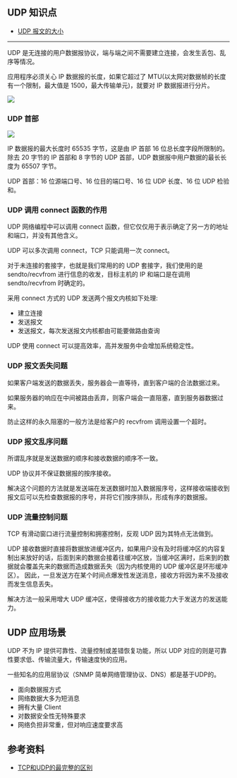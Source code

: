 ## UDP 知识点

* [UDP 报文的大小](https://github.com/steveLauwh/TCP-IP/blob/master/UDP/UDP%20%E6%8A%A5%E6%96%87%E7%9A%84%E5%A4%A7%E5%B0%8F.md)

---

UDP 是无连接的用户数据报协议，端与端之间不需要建立连接，会发生丢包、乱序等情况。

应用程序必须关心 IP 数据报的长度，如果它超过了 MTU(以太网对数据帧的长度有一个限制，最大值是 1500，最大传输单元)，就要对 IP 数据报进行分片。

![](https://github.com/steveLauwh/TCP-IP/raw/master/TCP/image/UDP.png)

### UDP 首部

![](https://github.com/steveLauwh/TCP-IP/raw/master/TCP/image/udpheader.png)

IP 数据报的最大长度时 65535 字节，这是由 IP 首部 16 位总长度字段所限制的。除去 20 字节的 IP 首部和 8 字节的 UDP 首部，UDP 数据报中用户数据的最长长度为 65507 字节。

UDP 首部：16 位源端口号、16 位目的端口号、16 位 UDP 长度、16 位 UDP 检验和。


### UDP 调用 connect 函数的作用

UDP 网络编程中可以调用 connect 函数，但它仅仅用于表示确定了另一方的地址和端口，并没有其他含义。

UDP 可以多次调用 connect，TCP 只能调用一次 connect。

对于未连接的套接字，也就是我们常用的的 UDP 套接字，我们使用的是 sendto/recvfrom 进行信息的收发，目标主机的 IP 和端口是在调用 sendto/recvfrom 时确定的。

采用 connect 方式的 UDP 发送两个报文内核如下处理:
* 建立连接
* 发送报文
* 发送报文，每次发送报文内核都由可能要做路由查询

UDP 使用 connect 可以提高效率，高并发服务中会增加系统稳定性。

### UDP 报文丢失问题

如果客户端发送的数据丢失，服务器会一直等待，直到客户端的合法数据过来。

如果服务器的响应在中间被路由丢弃，则客户端会一直阻塞，直到服务器数据过来。

防止这样的永久阻塞的一般方法是给客户的 recvfrom 调用设置一个超时。

### UDP 报文乱序问题

所谓乱序就是发送数据的顺序和接收数据的顺序不一致。

UDP 协议并不保证数据报的按序接收。

解决这个问题的方法就是发送端在发送数据时加入数据报序号，这样接收端接收到报文后可以先检查数据报的序号，并将它们按序排队，形成有序的数据报。

### UDP 流量控制问题

TCP 有滑动窗口进行流量控制和拥塞控制，反观 UDP 因为其特点无法做到。

UDP 接收数据时直接将数据放进缓冲区内，如果用户没有及时将缓冲区的内容复制出来放好的话，后面到来的数据会接着往缓冲区放，当缓冲区满时，后来到的数据就会覆盖先来的数据而造成数据丢失（因为内核使用的 UDP 缓冲区是环形缓冲区）。
因此，一旦发送方在某个时间点爆发性发送消息，接收方将因为来不及接收而发生信息丢失。

解决方法一般采用增大 UDP 缓冲区，使得接收方的接收能力大于发送方的发送能力。

## UDP 应用场景

UDP 不为 IP 提供可靠性、流量控制或差错恢复功能，所以 UDP 对应的则是可靠性要求低、传输流量大，传输速度快的应用。

一些知名的应用层协议（SNMP 简单网络管理协议、DNS）都是基于UDP的。

* 面向数据报方式
* 网络数据大多为短消息 
* 拥有大量 Client
* 对数据安全性无特殊要求
* 网络负担非常重，但对响应速度要求高

## 参考资料

* [TCP和UDP的最完整的区别](http://blog.csdn.net/li_ning_/article/details/52117463)

